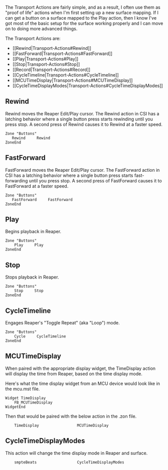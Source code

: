 The Transport Actions are fairly simple, and as a result, I often use them as "proof of life" actions when I'm first setting up a new surface mapping. If I can get a button on a surface mapped to the Play action, then I know I've got most of the basic setup for the surface working properly and I can move on to doing more advanced things. 

The Transport Actions are:
* [[Rewind|Transport-Actions#Rewind]]
* [[FastForward|Transport-Actions#FastForward]]
* [[Play|Transport-Actions#Play]]
* [[Stop|Transport-Actions#Stop]]
* [[Record|Transport-Actions#Record]]
* [[CycleTimeline|Transport-Actions#CycleTimeline]]
* [[MCUTimeDisplay|Transport-Actions#MCUTimeDisplay]]
* [[CycleTimeDisplayModes|Transport-Actions#CycleTimeDisplayModes]]

## Rewind
Rewind moves the Reaper Edit/Play cursor. The Rewind action in CSI has a latching behavior where a single button press starts rewinding until you press stop. A second press of Rewind causes it to Rewind at a faster speed. 

```
Zone "Buttons"
   Rewind     Rewind
ZoneEnd
```

## FastForward
FastForward moves the Reaper Edit/Play cursor. The FastForward action in CSI has a latching behavior where a single button press starts fast-forwarding until you press stop. A second press of FastForward causes it to FastForward at a faster speed. 

```
Zone "Buttons"
   FastForward     FastForward
ZoneEnd
```

## Play
Begins playback in Reaper.

```
Zone "Buttons"
    Play     Play
ZoneEnd
```

## Stop
Stops playback in Reaper.

```
Zone "Buttons"
    Stop     Stop
ZoneEnd
```

## CycleTimeline
Engages Reaper's "Toggle Repeat" (aka "Loop") mode.

```
Zone "Buttons"
    Cycle     CycleTimeline
ZoneEnd
```

## MCUTimeDisplay
When paired with the appropriate display widget, the TimeDisplay action will display the time from Reaper, based on the time display mode.

Here's what the time display widget from an MCU device would look like in the mcu.mst file.
```
Widget TimeDisplay
	FB_MCUTimeDisplay
WidgetEnd
````

Then that would be paired with the below action in the .zon file.
```
    TimeDisplay                 MCUTimeDisplay
```

## CycleTimeDisplayModes
This action will change the time display mode in Reaper and surface.

```
    smpteBeats                  CycleTimeDisplayModes
```
